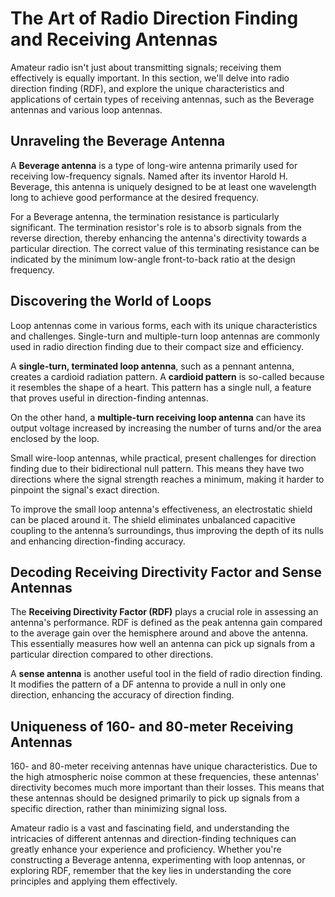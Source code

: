 # The Art of Radio Direction Finding and Receiving Antennas

Amateur radio isn't just about transmitting signals; receiving them effectively is equally important. In this section, we'll delve into radio direction finding (RDF), and explore the unique characteristics and applications of certain types of receiving antennas, such as the Beverage antennas and various loop antennas.

## Unraveling the Beverage Antenna

A **Beverage antenna** is a type of long-wire antenna primarily used for receiving low-frequency signals. Named after its inventor Harold H. Beverage, this antenna is uniquely designed to be at least one wavelength long to achieve good performance at the desired frequency.

For a Beverage antenna, the termination resistance is particularly significant. The termination resistor's role is to absorb signals from the reverse direction, thereby enhancing the antenna's directivity towards a particular direction. The correct value of this terminating resistance can be indicated by the minimum low-angle front-to-back ratio at the design frequency.

## Discovering the World of Loops

Loop antennas come in various forms, each with its unique characteristics and challenges. Single-turn and multiple-turn loop antennas are commonly used in radio direction finding due to their compact size and efficiency.

A **single-turn, terminated loop antenna**, such as a pennant antenna, creates a cardioid radiation pattern. A **cardioid pattern** is so-called because it resembles the shape of a heart. This pattern has a single null, a feature that proves useful in direction-finding antennas.

On the other hand, a **multiple-turn receiving loop antenna** can have its output voltage increased by increasing the number of turns and/or the area enclosed by the loop.

Small wire-loop antennas, while practical, present challenges for direction finding due to their bidirectional null pattern. This means they have two directions where the signal strength reaches a minimum, making it harder to pinpoint the signal's exact direction.

To improve the small loop antenna's effectiveness, an electrostatic shield can be placed around it. The shield eliminates unbalanced capacitive coupling to the antenna’s surroundings, thus improving the depth of its nulls and enhancing direction-finding accuracy.

## Decoding Receiving Directivity Factor and Sense Antennas

The **Receiving Directivity Factor (RDF)** plays a crucial role in assessing an antenna's performance. RDF is defined as the peak antenna gain compared to the average gain over the hemisphere around and above the antenna. This essentially measures how well an antenna can pick up signals from a particular direction compared to other directions.

A **sense antenna** is another useful tool in the field of radio direction finding. It modifies the pattern of a DF antenna to provide a null in only one direction, enhancing the accuracy of direction finding.

## Uniqueness of 160- and 80-meter Receiving Antennas

160- and 80-meter receiving antennas have unique characteristics. Due to the high atmospheric noise common at these frequencies, these antennas' directivity becomes much more important than their losses. This means that these antennas should be designed primarily to pick up signals from a specific direction, rather than minimizing signal loss.

Amateur radio is a vast and fascinating field, and understanding the intricacies of different antennas and direction-finding techniques can greatly enhance your experience and proficiency. Whether you're constructing a Beverage antenna, experimenting with loop antennas, or exploring RDF, remember that the key lies in understanding the core principles and applying them effectively.